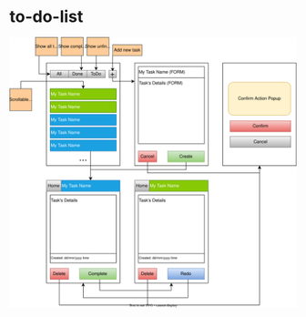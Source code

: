 # to-do-list
 
<img src="https://github.com/gubrus50/to-do-list/blob/main/design/Prototype Design.drawio.svg"/>
